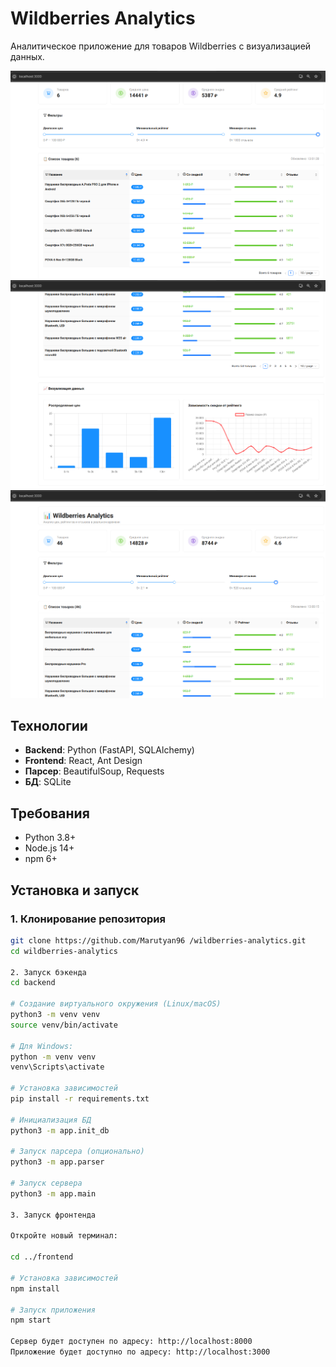 # Wildberries Analytics

Аналитическое приложение для товаров Wildberries с визуализацией данных.

![Главная страница](screenshots/dashboard.png)
![Фильтры](screenshots/dashboard_2.png)
![Графики](screenshots/dashboard_3.png)

## Технологии

- **Backend**: Python (FastAPI, SQLAlchemy)
- **Frontend**: React, Ant Design
- **Парсер**: BeautifulSoup, Requests
- **БД**: SQLite

## Требования
- Python 3.8+
- Node.js 14+
- npm 6+

## Установка и запуск

### 1. Клонирование репозитория
```bash
git clone https://github.com/Marutyan96 /wildberries-analytics.git
cd wildberries-analytics

2. Запуск бэкенда
cd backend

# Создание виртуального окружения (Linux/macOS)
python3 -m venv venv
source venv/bin/activate

# Для Windows:
python -m venv venv
venv\Scripts\activate

# Установка зависимостей
pip install -r requirements.txt

# Инициализация БД
python3 -m app.init_db

# Запуск парсера (опционально)
python3 -m app.parser

# Запуск сервера
python3 -m app.main

3. Запуск фронтенда

Откройте новый терминал:

cd ../frontend

# Установка зависимостей
npm install

# Запуск приложения
npm start

Сервер будет доступен по адресу: http://localhost:8000
Приложение будет доступно по адресу: http://localhost:3000

